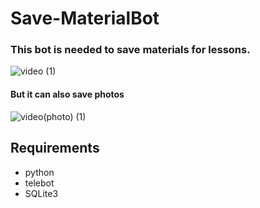 # Save-MaterialBot
### This bot is needed to save materials for lessons.


![video (1)](https://user-images.githubusercontent.com/125704144/219881147-4cd3fd06-6031-4ccb-88f4-47f955ce9ff3.gif)


#### But it can also save photos

![video(photo) (1)](https://user-images.githubusercontent.com/125704144/219883370-ce29ae86-f43a-454a-8ff4-856c8ef4ae33.gif)


## Requirements
  + python
  + telebot 
  + SQLite3
  
